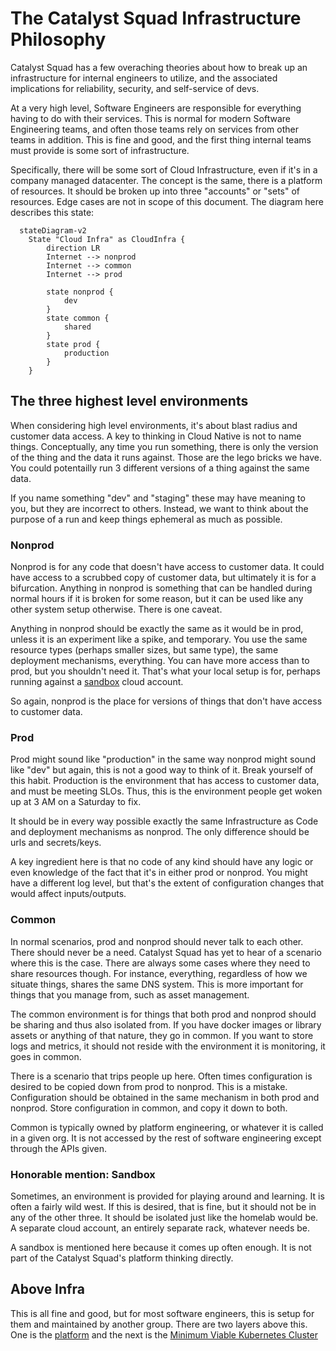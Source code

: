 # The Catalyst Squad Infrastructure Philosophy

Catalyst Squad has a few overaching theories about how to break up an infrastructure for internal engineers to utilize, and the associated implications for reliability, security, and self-service of devs.

At a very high level, Software Engineers are responsible for everything having to do with their services. This is normal for modern Software Engineering teams, and often those teams rely on services from other teams in addition. This is fine and good, and the first thing internal teams must provide is some sort of infrastructure.

Specifically, there will be some sort of Cloud Infrastructure, even if it's in a company managed datacenter. The concept is the same, there is a platform of resources. It should be broken up into three "accounts" or "sets" of resources. Edge cases are not in scope of this document. The diagram here describes this state:

```mermaid
  stateDiagram-v2
    State "Cloud Infra" as CloudInfra {
        direction LR
        Internet --> nonprod
        Internet --> common
        Internet --> prod

        state nonprod {
            dev
        }
        state common {
            shared
        }
        state prod {
            production
        }
    }
```

## The three highest level environments

When considering high level environments, it's about blast radius and customer data access. A key to thinking in Cloud Native is not to name things. Conceptually, any time you run something, there is only the version of the thing and the data it runs against. Those are the lego bricks we have. You could potentailly run 3 different versions of a thing against the same data.

If you name something "dev" and "staging" these may have meaning to you, but they are incorrect to others. Instead, we want to think about the purpose of a run and keep things ephemeral as much as possible.

### Nonprod

Nonprod is for any code that doesn't have access to customer data. It could have access to a scrubbed copy of customer data, but ultimately it is for a bifurcation. Anything in nonprod is something that can be handled during normal hours if it is broken for some reason, but it can be used like any other system setup otherwise. There is one caveat.

Anything in nonprod should be exactly the same as it would be in prod, unless it is an experiment like a spike, and temporary. You use the same resource types (perhaps smaller sizes, but same type), the same deployment mechanisms, everything. You can have more access than to prod, but you shouldn't need it. That's what your local setup is for, perhaps running against a [sandbox](#honorable-mention-sandbox) cloud account.

So again, nonprod is the place for versions of things that don't have access to customer data.

### Prod

Prod might sound like "production" in the same way nonprod might sound like "dev" but again, this is not a good way to think of it. Break yourself of this habit. Production is the environment that has access to customer data, and must be meeting SLOs. Thus, this is the environment people get woken up at 3 AM on a Saturday to fix.

It should be in every way possible exactly the same Infrastructure as Code and deployment mechanisms as nonprod. The only difference should be urls and secrets/keys.

A key ingredient here is that no code of any kind should have any logic or even knowledge of the fact that it's in either prod or nonprod. You might have a different log level, but that's the extent of configuration changes that would affect inputs/outputs.

### Common

In normal scenarios, prod and nonprod should never talk to each other. There should never be a need. Catalyst Squad has yet to hear of a scenario where this is the case. There are always some cases where they need to share resources though. For instance, everything, regardless of how we situate things, shares the same DNS system. This is more important for things that you manage from, such as asset management.

The common environment is for things that both prod and nonprod should be sharing and thus also isolated from. If you have docker images or library assets or anything of that nature, they go in common. If you want to store logs and metrics, it should not reside with the environment it is monitoring, it goes in common.

There is a scenario that trips people up here. Often times configuration is desired to be copied down from prod to nonprod. This is a mistake. Configuration should be obtained in the same mechanism in both prod and nonprod. Store configuration in common, and copy it down to both.

Common is typically owned by platform engineering, or whatever it is called in a given org. It is not accessed by the rest of software engineering except through the APIs given.

### Honorable mention: Sandbox

Sometimes, an environment is provided for playing around and learning. It is often a fairly wild west. If this is desired, that is fine, but it should not be in any of the other three. It should be isolated just like the homelab would be. A separate cloud account, an entirely separate rack, whatever needs be.

A sandbox is mentioned here because it comes up often enough. It is not part of the Catalyst Squad's platform thinking directly.

## Above Infra

This is all fine and good, but for most software engineers, this is setup for them and maintained by another group. There are two layers above this. One is the [platform](platform.md) and the next is the [Minimum Viable Kubernetes Cluster](mvkube.md)
